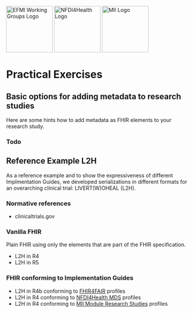 <span class="logo"><img src="https://efmi.org/wp-content/uploads/2019/11/EFMI_Logo_new_wg-587x235.png" alt="EFMI Working Groups Logo" width="125"></span>
<span class="logo"><img src="https://www.nfdi4health.de/images/logo/nfdi4health.svg" alt="NFDI4Health Logo" width="125"></span>
<span class="logo"><img src="https://www.medizininformatik-initiative.de/themes/custom/mii/assets/img/Logo_MII_270px_Hoehe_de.png" alt="MII Logo" width="125"></span>

# Practical Exercises

## Basic options for adding metadata to research studies
Here are some hints how to add metadata as FHIR elements to your research study.

### Todo

## Reference Example L2H
As a reference example and to show the expressiveness of different Implmentation Guides, we developed serializations in different formats for an overarching clinical trial: LIVERT(W)OHEAL (L2H).

### Normative references
* clinicaltrials.gov

### Vanilla FHIR
Plain FHIR using only the elements that are part of the FHIR specification.
* L2H in R4
* L2H in R5

### FHIR conforming to Implementation Guides
* L2H in R4b conforming to [FHIR4FAIR](https://build.fhir.org/ig/HL7/fhir-for-fair/artifacts.html) profiles 
* L2H in R4 conforming to [NFDI4Health MDS](https://simplifier.net/nfdi4health-metadata-schema/~resources?category=Profile) profiles 
* L2H in R4 conforming to [MII Module Research Studies](https://simplifier.net/medizininformatik-initiative-modul-studien/~resources?category=Profile) profiles
